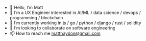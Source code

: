 - 👋 Hello, I’m Matt
- 👀 I’m a UX Engineer interested in AI/ML / data science / devops / programming / blockchain
- 👅 I’m currently working in js / go / python / django / rust / solidity
- 💞️ I’m looking to collaborate on software engineering
- 📫 How to reach me matthaydon@gmail.com

<!---
multidimensionalinteractive/multidimensionalinteractive is a ✨ special ✨ repository because its `README.md` (this file) appears on your GitHub profile.
You can click the Preview link to take a look at your changes.
--->
